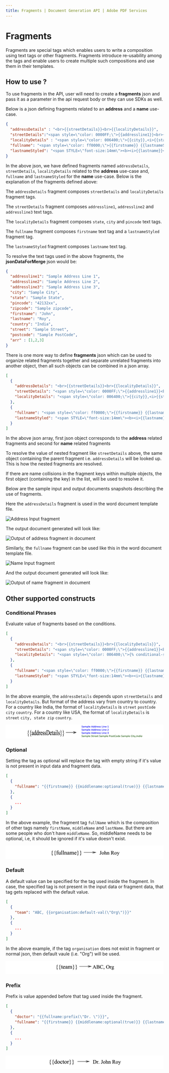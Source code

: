 ```yaml
---
title: Fragments | Document Generation API | Adobe PDF Services
---
```

# Fragments

Fragments are special tags which enables users to write a composition using text tags or other fragments. Fragments introduce re-usability among the tags and enable users to create multiple such compositions and use them in their templates.

## How to use ?

To use fragments in the API, user will need to create a **fragments** json and pass it as a parameter in the api request body or they can use SDKs as well.

Below is a json defining fragments related to an **address** and a **name** use-case.
```json
{
  "addressDetails" : "<br>{{streetDetails}}<br>{{localityDetails}}",
  "streetDetails":"<span style=\"color: 0000FF;\">{{addressline1}}<br>{{addressline2}}<br>{{addressline3}}",
  "localityDetails" : "<span style=\"color: 006400;\">{{city}},<i>{{state}}</i>-<b>{{pincode}}</b>",
  "fullname": "<span style=\"color: ff0000;\">{{firstname}} {{lastnameStyled}}",
  "lastnameStyled": "<span STYLE=\"font-size:14mm\"><b><i>{{lastname}}</i></b>"
}
```

In the above json, we have defined fragments named `addressDetails`, `streetDetails`, `localityDetails` related to the **address** use-case and,  `fullname` and `lastnameStyled` for the **name** use-case. Below is the explanation of the fragments defined above: 

The `addressDetails` fragment composes `streetDetails` and `localityDetails` fragment tags.

The `streetDetails` fragment composes `addressline1`, `addressline2` and `addressline3` text tags.

The `localityDetails` fragment composes `state`, `city` and `pincode` text tags.

The `fullname` fragment composes `firstname` text tag and a `lastnameStyled` fragment tag.

The `lastnameStyled` fragment composes `lastname` text tag.

To resolve the text tags used in the above fragments, the **jsonDataForMerge** json would be:

```json
{
  "addressline1": "Sample Address Line 1",
  "addressline2": "Sample Address Line 2",
  "addressline3": "Sample Address Line 3",
  "city": "Sample City",
  "state": "Sample State",
  "pincode": "42132xx",
  "zipcode": "Sample zipcode",
  "firstname": "John",
  "lastname": "Roy",
  "country": "India",
  "street": "Sample Street",
  "postcode": "Sample PostCode",
  "arr" : [1,2,3]
}
```
There is one more way to define **fragments** json which can be used to organize related fragments together and separate unrelated fragments into another object, then all such objects can be combined in a json array. 
```json
[
  {
    "addressDetails": "<br>{{streetDetails}}<br>{{localityDetails}}",
    "streetDetails": "<span style=\"color: 0000FF;\">{{addressline1}}<br>{{addressline2}}<br>{{addressline3}}",
    "localityDetails": "<span style=\"color: 006400;\">{{city}},<i>{{state}}</i>-<b>{{pincode}}</b>"
  },
  {
    "fullname": "<span style=\"color: ff0000;\">{{firstname}} {{lastnameStyled}}",
    "lastnameStyled": "<span STYLE=\"font-size:14mm\"><b><i>{{lastname}}</i></b>"
  }
]
```

In the above json array, first json object corresponds to the **address** related fragments and second for **name** related fragments

<InlineAlert slots="text"/>

To resolve the value of nested fragment like `streetDetails` above, the same object containing the parent fragment i.e. `addressDetails` will be looked up. This is how the nested fragments are resolved.

<InlineAlert slots="text"/>

If there are name collisions in the fragment keys within multiple objects, the first object (containing the key) in the list, will be used to resolve it.

Below are the sample input and output documents snapshots describing the use of fragments.

Here the `addressDetails` fragment is used in the word document template file.

![Address Input fragment](../images/address_input.png)

The output document generated will look like:

![Output of address fragment in document](../images/address_output.png)

Similarly,  the `fullname` fragment can be used like this in the word document template file.

![Name Input fragment](../images/name_input.png)

And the output document generated will look like:

![Output of name fragment in document](../images/name_output.png)

## Other supported constructs

### Conditional Phrases
Evaluate value of fragments based on the conditions.

```json
[
  {
    "addressDetails": "<br>{{streetDetails}}<br>{{localityDetails}}",
    "streetDetails": "<span style=\"color: 0000FF;\">{{addressline1}}<br>{{addressline2}}<br>{{addressline3}}</span>",
    "localityDetails": "<span style=\"color: 006400;\">{% conditional-section expr(country=\"India\") %}{{street}} {{postcode}} {{city}},<i>{{country}}</i> {% end-section %}{% conditional-section expr(country=\"USA\") %}{{street}}{{city}} {{state}} {{zip}},<i>{{country}}</i> {% end-section %}</span>"
  },
  {
    "fullname": "<span style=\"color: ff0000;\">{{firstname}} {{lastnameStyled}}</span>",
    "lastnameStyled": "<span STYLE=\"font-size:14mm\"><b><i>{{lastname}}</i></b></span>"
  }
]
```
In the above example, the `addressDetails` depends upon `streetDetails` and `localityDetails`. But format of the address vary from country to country.
For a country like India, the format of `localityDetails` is
`street`
`postCode city`
`country`. For a country like USA, the format of `localityDetails` is
`street`
`city, state zip`
`country`.

![Output of fragment with condition in document](../images/fragments-condition.png)


### Optional
Setting the tag as optional will replace the tag with empty string if it's value is not present in input data and fragment data.

```json
[
  {
    "fullname": "{{firstname}} {{middlename:optional(true)}} {{lastname}}"
  },
  {
    ...
  }
]
```

In the above example, the fragment tag `fullName` which is the composition of other tags namely `firstName`, `middleName` and `lastName`. But there are some people who don't have `middleName`. So, middleName needs to be optional, i.e, it should be ignored if it's value doesn't exist.

![Output of fragment with optional value in document](../images/fragments-optional.png)

### Default
A default value can be specified for the tag used inside the fragment. In case, the specified tag is not present in the input data or fragment data, that tag gets replaced with the default value.
```json
[
  {
    "team": "ABC, {{organisation:default-val(\"Org\")}}"
  },
  {
    ...
  }
]
```

In the above example, if the tag `organisation` does not exist in fragment or normal json, then default vaule (i.e. "Org") will be used.

![Output of fragment with default value in document](../images/fragments-default.png)

### Prefix
Prefix is value appended before that tag used inside the fragment.
```json
[
  {
    "doctor": "{{fullname:prefix(\"Dr. \")}}",
    "fullname": "{{firstname}} {{middlename:optional(true)}} {{lastname}}"
  },
  {
    ...
  }
]
```

![Output of fragment with prefix in document](../images/fragments-prefix.png)


